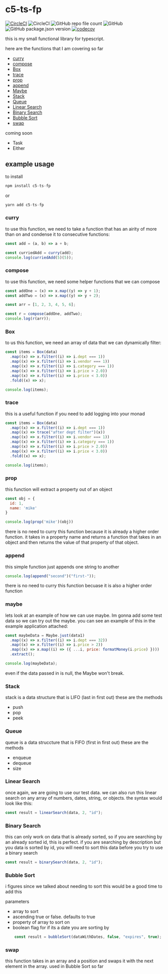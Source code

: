 # c5-ts-fp

[![CircleCI](https://dl.circleci.com/status-badge/img/gh/C5m7b4/c5-ts-fp/tree/master.svg?style=svg)](https://dl.circleci.com/status-badge/redirect/gh/C5m7b4/c5-ts-fp/tree/master)
![CircleCI](https://img.shields.io/circleci/build/github/C5m7b4/c5-ts-fp/master?style=plastic)
![GitHub repo file count](https://img.shields.io/github/directory-file-count/c5m7b4/c5-ts-fp?style=plastic)
![GitHub](https://img.shields.io/github/license/c5m7b4/c5-ts-fp?style=plastic)
![GitHub package.json version](https://img.shields.io/github/package-json/v/c5m7b4/c5-ts-fp?style=plastic)
[![codecov](https://codecov.io/gh/C5m7b4/c5-ts-fp/branch/master/graph/badge.svg?token=eoy3bDqgts)](https://codecov.io/gh/C5m7b4/c5-ts-fp)

this is my small functional library for typescript.

here are the functions that I am covering so far

- [curry](#curry)
- [compose](#compose)
- [Box](#box)
- [trace](#trace)
- [prop](#prop)
- [append](#append)
- [Maybe](#maybe)
- [Stack](#stack)
- [Queue](#queue)
- [Linear Search](#linear-search)
- [Binary Search](#binary-search)
- [Bubble Sort](#bubble-sort)
- [swap](#swap)

coming soon

- Task
- Either

## example usage

to install

```js
npm install c5-ts-fp
```

or

```js
yarn add c5-ts-fp
```

### curry

to use this function, we need to take a function that has an airity of more than on and condense it to consecutive functions:

```js
const add = (a, b) => a + b;

const curriedAdd = curry(add);
console.log(curriedAdd(5)(5));
```

### compose

to use this function, we need some helper functions that we can compose

```js
const addOne = (x) => x.map((y) => y + 1);
const addTwo = (x) => x.map((y) => y + 2);

const arr = [1, 2, 3, 4, 5, 6];

const r = compose(addOne, addTwo);
console.log(r(arr));
```

### Box

to us this function, we need an array of data that we can dynamically filter:

```js
const items = Box(data)
  .map((x) => x.filter((i) => i.dept === 1))
  .map((x) => x.filter((i) => i.vendor === 1))
  .map((x) => x.filter((i) => i.category === 1))
  .map((x) => x.filter((i) => i.price > 2.0))
  .map((x) => x.filter((i) => i.price < 3.0))
  .fold((x) => x);

console.log(items);
```

### trace

this is a useful function if you need to add logging into your monad

```js
const items = Box(data)
  .map((x) => x.filter((i) => i.dept === 1))
  .map((x) => trace("after dept filter")(x))
  .map((x) => x.filter((i) => i.vendor === 1))
  .map((x) => x.filter((i) => i.category === 1))
  .map((x) => x.filter((i) => i.price > 2.0))
  .map((x) => x.filter((i) => i.price < 3.0))
  .fold((x) => x);

console.log(items);
```

### prop

this function will extract a property out of an object

```js
const obj = {
  id: 1,
  name: 'mike'
}

console.log(prop('mike')(obj))
```

there is no need to curry this function because it is already a higher order function. it takes in a property name and returns a function that takes in an object and then returns the value of that property of that object.

### append

this simple function just appends one string to another

```js
console.log(append("second")("first-"));
```

there is no need to curry this function becuase it is also a higher order function

### maybe

lets look at an example of how we can use maybe. Im gonna add some test data so we can try out the maybe. you can see an example of this in the example application attached:

```js
const maybeData = Maybe.just(data1)
  .map((x) => x.filter((i) => i.dept === 32))
  .map((x) => x.filter((i) => i.price > 2))
  .map((x) => x.map((i) => ({ ...i, price: formatMoney(i.price) })))
  .extract();

console.log(maybeData);
```

even if the data passed in is null, the Maybe won't break.

### Stack

stack is a data structure that is LIFO (last in first out)
these are the methods

- push
- pop
- peek

### Queue

queue is a data struccture that is FIFO (first in first out)
these are the methods

- enqueue
- dequeue
- size

### Linear Search

once again, we are going to use our test data. we can also run this linear search on any array of numbers, dates, string, or objects. the syntax would look like this:

```js
const result = linearSearch(data, 2, "id");
```

### Binary Search

this can only work on data that is already sorted, so if you are searching by an already sorted id, this is perfect. if you are searching by description but you data is sorted by id, you will need to sort this data before you try to use a binary search

```js
const result = binarySearch(data, 2, "id");
```

### Bubble Sort

i figures since we talked about needing to sort this would be a good time to add this

parameters

- array to sort
- ascending true or false. defaults to true
- property of array to sort on
- boolean flag for if its a date you are sorting by

```js
    const result = bubbleSort(dataWithDates, false, "expires", true);
```

### swap

this function takes in an array and a position and swaps it with the next element in the array. used in Bubble Sort so far